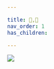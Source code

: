 ```yaml
---

title: 🦾,🚀
nav_order: 1
has_children:

---
```


![](https://prod-dune-media.s3.eu-west-1.amazonaws.com/profile_img_055d09d1-091c-425a-b50c-645030b81bd7_uxchq.png)